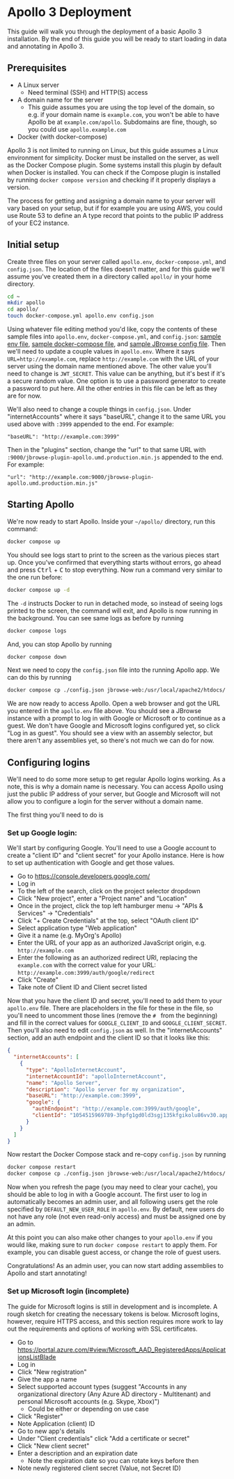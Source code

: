 # Apollo 3 Deployment

This guide will walk you through the deployment of a basic Apollo 3
installation. By the end of this guide you will be ready to start loading in
data and annotating in Apollo 3.

## Prerequisites

- A Linux server
  - Need terminal (SSH) and HTTP(S) access
- A domain name for the server
  - This guide assumes you are using the top level of the domain, so e.g. if
    your domain name is `example.com`, you won't be able to have Apollo be at
    `example.com/apollo`. Subdomains are fine, though, so you could use
    `apollo.example.com`
- Docker (with docker-compose)

Apollo 3 is not limited to running on Linux, but this guide assumes a Linux
environment for simplicity. Docker must be installed on the server, as well as
the Docker Compose plugin. Some systems install this plugin by default when
Docker is installed. You can check if the Compose plugin is installed by running
`docker compose version` and checking if it properly displays a version.

The process for getting and assigning a domain name to your server will vary
based on your setup, but if for example you are using AWS, you could use Route
53 to define an A type record that points to the public IP address of your EC2
instance.

## Initial setup

Create three files on your server called `apollo.env`, `docker-compose.yml`, and
`config.json`. The location of the files doesn't matter, and for this guide
we'll assume you've created them in a directory called `apollo/` in your home
directory.

```sh
cd ~
mkdir apollo
cd apollo/
touch docker-compose.yml apollo.env config.json
```

Using whatever file editing method you'd like, copy the contents of these sample
files into `apollo.env`, `docker-compose.yml`, and `config.json`:
[sample env file](./apollo.env),
[sample docker-compose file](./docker-compose.yml), and
[sample JBrowse config file](./config.json). Then we'll need to update a couple
values in `apollo.env`. Where it says `URL=http://example.com`, replace
`http://example.com` with the URL of your server using the domain name mentioned
above. The other value you'll need to change is `JWT_SECRET`. This value can be
anything, but it's best if it's a secure random value. One option is to use a
password generator to create a password to put here. All the other entries in
this file can be left as they are for now.

We'll also need to change a couple things in `config.json`. Under
"internetAccounts" where it says "baseURL", change it to the same URL you used
above with `:3999` appended to the end. For example:

```
"baseURL": "http://example.com:3999"
```

Then in the "plugins" section, change the "url" to that same URL with
`:9000/jbrowse-plugin-apollo.umd.production.min.js` appended to the end. For
example:

```
"url": "http://example.com:9000/jbrowse-plugin-apollo.umd.production.min.js"
```

## Starting Apollo

We're now ready to start Apollo. Inside your `~/apollo/` directory, run this
command:

```sh
docker compose up
```

You should see logs start to print to the screen as the various pieces start up.
Once you've confirmed that everything starts without errors, go ahead and press
<kbd>Ctrl</kbd> + <kbd>C</kbd> to stop everything. Now run a command very
similar to the one run before:

```sh
docker compose up -d
```

The `-d` instructs Docker to run in detached mode, so instead of seeing logs
printed to the screen, the command will exit, and Apollo is now running in the
background. You can see same logs as before by running

```sh
docker compose logs
```

And, you can stop Apollo by running

```sh
docker compose down
```

Next we need to copy the `config.json` file into the running Apollo app. We can
do this by running

```sh
docker compose cp ./config.json jbrowse-web:/usr/local/apache2/htdocs/
```

We are now ready to access Apollo. Open a web browser and got the URL you
entered in the `apollo.env` file above. You should see a JBrowse instance with a
prompt to log in with Google or Microsoft or to continue as a guest. We don't
have Google and Microsoft logins configured yet, so click "Log in as guest". You
should see a view with an assembly selector, but there aren't any assemblies
yet, so there's not much we can do for now.

## Configuring logins

We'll need to do some more setup to get regular Apollo logins working. As a
note, this is why a domain name is necessary. You can access Apollo using just
the public IP address of your server, but Google and Microsoft will not allow
you to configure a login for the server without a domain name.

The first thing you'll need to do is

### Set up Google login:

We'll start by configuring Google. You'll need to use a Google account to create
a "client ID" and "client secret" for your Apollo instance. Here is how to set
up authentication with Google and get those values.

- Go to https://console.developers.google.com/
- Log in
- To the left of the search, click on the project selector dropdown
- Click "New project", enter a "Project name" and "Location"
- Once in the project, click the top left hamburger menu -> "APIs & Services" ->
  "Credentials"
- Click "+ Create Credentials" at the top, select "OAuth client ID"
- Select application type "Web application"
- Give it a name (e.g. MyOrg's Apollo)
- Enter the URL of your app as an authorized JavaScript origin, e.g.
  `http://example.com`
- Enter the following as an authorized redirect URI, replacing the `example.com`
  with the correct value for your URL:
  `http://example.com:3999/auth/google/redirect`
- Click "Create"
- Take note of Client ID and Client secret listed

Now that you have the client ID and secret, you'll need to add them to your
`apollo.env` file. There are placeholders in the file for these in the file, so
you'll need to uncomment those lines (remove the `# ` from the beginning) and
fill in the correct values for `GOOGLE_CLIENT_ID` and `GOOGLE_CLIENT_SECRET`.
Then you'll also need to edit `config.json` as well. In the "internetAccounts"
section, add an auth endpoint and the client ID so that it looks like this:

```json
{
  "internetAccounts": [
    {
      "type": "ApolloInternetAccount",
      "internetAccountId": "apolloInternetAccount",
      "name": "Apollo Server",
      "description": "Apollo server for my organization",
      "baseURL": "http://example.com:3999",
      "google": {
        "authEndpoint": "http://example.com:3999/auth/google",
        "clientId": "1054515969789-3hpfg1gd0ld3sgj135kfgikolu86vv30.apps.googleusercontent.com"
      }
    }
  ]
}
```

Now restart the Docker Compose stack and re-copy `config.json` by running

```sh
docker compose restart
docker compose cp ./config.json jbrowse-web:/usr/local/apache2/htdocs/
```

Now when you refresh the page (you may need to clear your cache), you should be
able to log in with a Google account. The first user to log in automatically
becomes an admin user, and all following users get the role specified by
`DEFAULT_NEW_USER_ROLE` in `apollo.env`. By default, new users do not have any
role (not even read-only access) and must be assigned one by an admin.

At this point you can also make other changes to your `apollo.env` if you would
like, making sure to run `docker compose restart` to apply them. For example,
you can disable guest access, or change the role of guest users.

Congratulations! As an admin user, you can now start adding assemblies to Apollo
and start annotating!

### Set up Microsoft login (incomplete)

The guide for Microsoft logins is still in development and is incomplete. A
rough sketch for creating the necessary tokens is below. Microsoft logins,
however, require HTTPS access, and this section requires more work to lay out
the requirements and options of working with SSL certificates.

- Go to
  https://portal.azure.com/#view/Microsoft_AAD_RegisteredApps/ApplicationsListBlade
- Log in
- Click "New registration"
- Give the app a name
- Select supported account types (suggest "Accounts in any organizational
  directory (Any Azure AD directory - Multitenant) and personal Microsoft
  accounts (e.g. Skype, Xbox)")
  - Could be either or depending on use case
- Click "Register"
- Note Application (client) ID
- Go to new app's details
- Under "Client credentials" click "Add a certificate or secret"
- Click "New client secret"
- Enter a description and an expiration date
  - Note the expiration date so you can rotate keys before then
- Note newly registered client secret (Value, not Secret ID)
